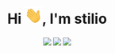 <div align="center">
  <h1 align="center">Hi <img width="35" src="https://github.com/1999AZZAR/1999AZZAR/blob/main/resources/img/waving.gif">, I'm stilio</h1>
  <p align="center">
  <img align="center" src="https://github-readme-stats.vercel.app/api?username=stilio&show_icons=true&include_all_commits=true&theme=onedark&hide_border=true"/>
  <img align="center" src="https://github-readme-streak-stats.herokuapp.com/?user=stilio&theme=onedark&hide_border=true" />
  <img align="center" src="https://github-readme-stats.vercel.app/api/top-langs/?username=stilio&layout=compact&theme=onedark&hide_border=true"/>
  </div>
